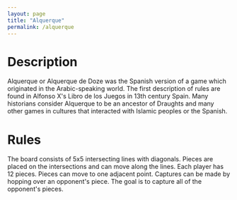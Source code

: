 ```yaml
---
layout: page
title: "Alquerque"
permalink: /alquerque
---
```


# Description

Alquerque or Alquerque de Doze was the Spanish version of a game which originated in the Arabic-speaking world. The first description of rules are found in Alfonso X's Libro de los Juegos in 13th century Spain. Many historians consider Alquerque to be an ancestor of Draughts and many other games in cultures that interacted with Islamic peoples or the Spanish.

# Rules

The board consists of 5x5 intersecting lines with diagonals. Pieces are placed on the intersections and can move along the lines. Each player has 12 pieces. Pieces can move to one adjacent point. Captures can be made by hopping over an opponent's piece. The goal is to capture all of the opponent's pieces.

